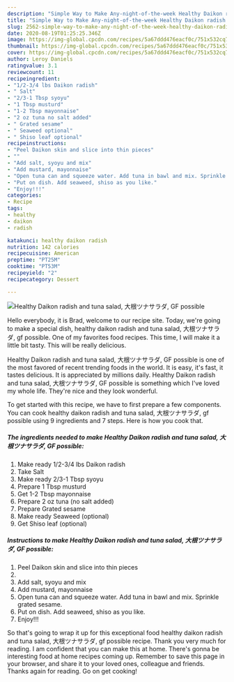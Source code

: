 ```yaml
---
description: "Simple Way to Make Any-night-of-the-week Healthy Daikon radish and tuna salad, 大根ツナサラダ, GF possible"
title: "Simple Way to Make Any-night-of-the-week Healthy Daikon radish and tuna salad, 大根ツナサラダ, GF possible"
slug: 2562-simple-way-to-make-any-night-of-the-week-healthy-daikon-radish-and-tuna-salad-gf-possible
date: 2020-08-19T01:25:25.346Z
image: https://img-global.cpcdn.com/recipes/5a67ddd476eacf0c/751x532cq70/healthy-daikon-radish-and-tuna-salad-大根ツナサラダ-gf-possible-recipe-main-photo.jpg
thumbnail: https://img-global.cpcdn.com/recipes/5a67ddd476eacf0c/751x532cq70/healthy-daikon-radish-and-tuna-salad-大根ツナサラダ-gf-possible-recipe-main-photo.jpg
cover: https://img-global.cpcdn.com/recipes/5a67ddd476eacf0c/751x532cq70/healthy-daikon-radish-and-tuna-salad-大根ツナサラダ-gf-possible-recipe-main-photo.jpg
author: Leroy Daniels
ratingvalue: 3.1
reviewcount: 11
recipeingredient:
- "1/2-3/4 lbs Daikon radish"
- " Salt"
- "2/3-1 Tbsp syoyu"
- "1 Tbsp musturd"
- "1-2 Tbsp mayonnaise"
- "2 oz tuna no salt added"
- " Grated sesame"
- " Seaweed optional"
- " Shiso leaf optional"
recipeinstructions:
- "Peel Daikon skin and slice into thin pieces"
- ""
- "Add salt, syoyu and mix"
- "Add mustard, mayonnaise"
- "Open tuna can and squeeze water. Add tuna in bawl and mix. Sprinkle grated sesame."
- "Put on dish. Add seaweed, shiso as you like."
- "Enjoy!!!"
categories:
- Recipe
tags:
- healthy
- daikon
- radish

katakunci: healthy daikon radish 
nutrition: 142 calories
recipecuisine: American
preptime: "PT25M"
cooktime: "PT53M"
recipeyield: "2"
recipecategory: Dessert

---
```



![Healthy Daikon radish and tuna salad, 大根ツナサラダ, GF possible](https://img-global.cpcdn.com/recipes/5a67ddd476eacf0c/751x532cq70/healthy-daikon-radish-and-tuna-salad-大根ツナサラダ-gf-possible-recipe-main-photo.jpg)

Hello everybody, it is Brad, welcome to our recipe site. Today, we're going to make a special dish, healthy daikon radish and tuna salad, 大根ツナサラダ, gf possible. One of my favorites food recipes. This time, I will make it a little bit tasty. This will be really delicious.



Healthy Daikon radish and tuna salad, 大根ツナサラダ, GF possible is one of the most favored of recent trending foods in the world. It is easy, it's fast, it tastes delicious. It is appreciated by millions daily. Healthy Daikon radish and tuna salad, 大根ツナサラダ, GF possible is something which I've loved my whole life. They're nice and they look wonderful.


To get started with this recipe, we have to first prepare a few components. You can cook healthy daikon radish and tuna salad, 大根ツナサラダ, gf possible using 9 ingredients and 7 steps. Here is how you cook that.

<!--inarticleads1-->

##### The ingredients needed to make Healthy Daikon radish and tuna salad, 大根ツナサラダ, GF possible:

1. Make ready 1/2-3/4 lbs Daikon radish
1. Take  Salt
1. Make ready 2/3-1 Tbsp syoyu
1. Prepare 1 Tbsp musturd
1. Get 1-2 Tbsp mayonnaise
1. Prepare 2 oz tuna (no salt added)
1. Prepare  Grated sesame
1. Make ready  Seaweed (optional)
1. Get  Shiso leaf (optional)




<!--inarticleads2-->

##### Instructions to make Healthy Daikon radish and tuna salad, 大根ツナサラダ, GF possible:

1. Peel Daikon skin and slice into thin pieces
1. 
1. Add salt, syoyu and mix
1. Add mustard, mayonnaise
1. Open tuna can and squeeze water. Add tuna in bawl and mix. Sprinkle grated sesame.
1. Put on dish. Add seaweed, shiso as you like.
1. Enjoy!!!




So that's going to wrap it up for this exceptional food healthy daikon radish and tuna salad, 大根ツナサラダ, gf possible recipe. Thank you very much for reading. I am confident that you can make this at home. There's gonna be interesting food at home recipes coming up. Remember to save this page in your browser, and share it to your loved ones, colleague and friends. Thanks again for reading. Go on get cooking!
